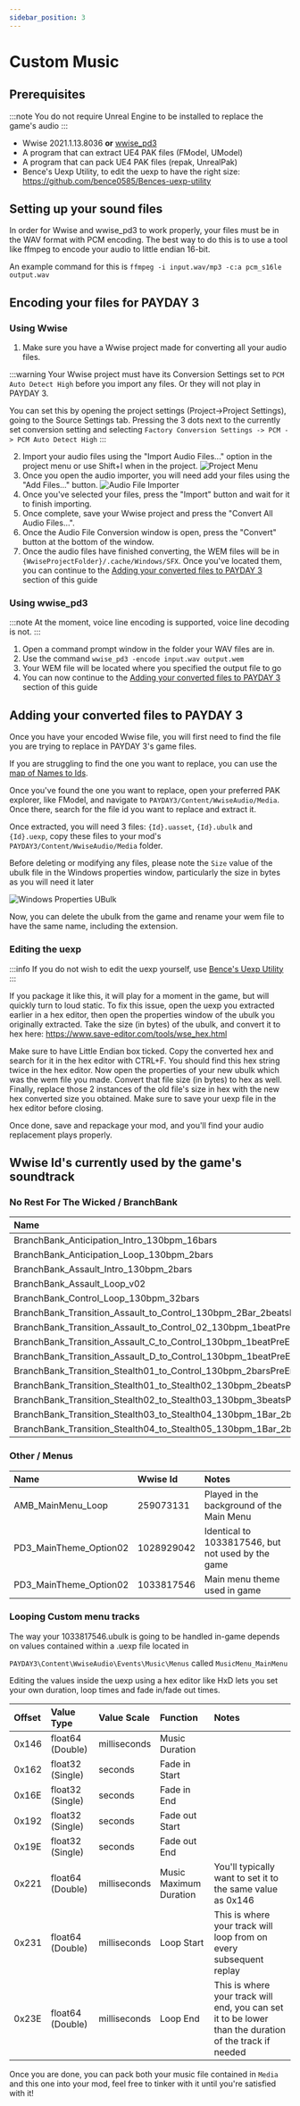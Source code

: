```yaml
---
sidebar_position: 3
---
```


# Custom Music

## Prerequisites
:::note
You do not require Unreal Engine to be installed to replace the game's audio
:::
 - Wwise 2021.1.13.8036 **or** [wwise_pd3](https://github.com/MoolahModding/wwise_pd3/releases/latest)
 - A program that can extract UE4 PAK files (FModel, UModel)
 - A program that can pack UE4 PAK files (repak, UnrealPak)
 - Bence's Uexp Utility, to edit the uexp to have the right size: https://github.com/bence0585/Bences-uexp-utility

## Setting up your sound files
In order for Wwise and wwise_pd3 to work properly, your files must be
in the WAV format with PCM encoding. The best way to do this is to use
a tool like ffmpeg to encode your audio to little endian 16-bit.

An example command for this is `ffmpeg -i input.wav/mp3 -c:a pcm_s16le output.wav`

## Encoding your files for PAYDAY 3

### Using Wwise
1. Make sure you have a Wwise project made for converting all
your audio files.

:::warning
Your Wwise project must have its Conversion Settings set to `PCM Auto Detect High`
before you import any files. Or they will not play in PAYDAY 3.

You can set this by opening the project settings (Project->Project Settings),
going to the Source Settings tab. Pressing the 3 dots next to the
currently set conversion setting and selecting
`Factory Conversion Settings -> PCM -> PCM Auto Detect High`
:::

2. Import your audio files using the "Import Audio Files..." option in the project menu or
use Shift+I when in the project.
![Project Menu](assets/wwise-project-menu.png)
3. Once you open the audio importer, you will need add your files using
the "Add Files..." button.
![Audio File Importer](assets/wwise-file-importer.png)
4. Once you've selected your files, press the "Import" button and wait
for it to finish importing.
5. Once complete, save your Wwise project and press the "Convert All Audio Files...".
6. Once the Audio File Conversion window is open, press the "Convert"
button at the bottom of the window.
7. Once the audio files have finished converting, the WEM files will be
in `{WwiseProjectFolder}/.cache/Windows/SFX`. Once you've located them,
you can continue to the [Adding your converted files to PAYDAY 3](#adding-your-converted-files-to-payday-3)
section of this guide

### Using wwise_pd3
:::note
At the moment, voice line encoding is supported, voice line decoding is not.
:::

1. Open a command prompt window in the folder your
WAV files are in.
2. Use the command `wwise_pd3 -encode input.wav output.wem`
3. Your WEM file will be located where you specified the output file to go
4. You can now continue to the [Adding your converted files to PAYDAY 3](#adding-your-converted-files-to-payday-3)
section of this guide

## Adding your converted files to PAYDAY 3
Once you have your encoded Wwise file, you will first
need to find the file you are trying to replace
in PAYDAY 3's game files.

If you are struggling to find the one you want to replace,
you can use the [map of Names to Ids](#wwise-ids-currently-used-by-the-games-soundtrack).

Once you've found the one you want to replace, open your preferred
PAK explorer, like FModel, and navigate to `PAYDAY3/Content/WwiseAudio/Media`.
Once there, search for the file id you want to replace and extract it.

Once extracted, you will need 3 files: `{Id}.uasset`, `{Id}.ubulk` and `{Id}.uexp`,
copy these files to your mod's `PAYDAY3/Content/WwiseAudio/Media` folder.

Before deleting or modifying any files, please note the `Size` value
of the ubulk file in the Windows properties window, particularly the size in bytes
as you will need it later

![Windows Properties UBulk](assets/windows-properties-ubulk.png)

Now, you can delete the ubulk from the game and rename your wem file to have the same name,
including the extension.

### Editing the uexp

:::info
If you do not wish to edit the uexp yourself, use [Bence's Uexp Utility](https://github.com/bence0585/Bences-uexp-utility)
:::

If you package it like this, it will play for a moment in the game, but will quickly
turn to loud static. To fix this issue, open the uexp you extracted earlier in a hex editor, then open the
properties window of the ubulk you originally extracted. Take the size (in bytes) of the ubulk,
and convert it to hex here: https://www.save-editor.com/tools/wse_hex.html

Make sure to have Little Endian box ticked. Copy the converted hex and search for it in the hex editor 
with CTRL+F. You should find this hex string twice in the hex editor. Now open the properties of your new 
ubulk which was the wem file you made. Convert that file size (in bytes) to hex as well. Finally, replace 
those 2 instances of the old file's size in hex with the new hex converted size you obtained.
Make sure to save your uexp file in the hex editor before closing.

Once done, save and repackage your mod, and you'll find your audio replacement plays properly.

## Wwise Id's currently used by the game's soundtrack
### No Rest For The Wicked / BranchBank
| Name                                                                                     | Wwise Id   | Notes |
|:-----------------------------------------------------------------------------------------|:-----------|:------|
| BranchBank_Anticipation_Intro_130bpm_16bars                                              | 653308651  ||
| BranchBank_Anticipation_Loop_130bpm_2bars                                                | 382346082  ||
| BranchBank_Assault_Intro_130bpm_2bars                                                    | 48507945   ||
| BranchBank_Assault_Loop_v02                                                              | 629662482  ||
| BranchBank_Control_Loop_130bpm_32bars                                                    | 653896124  ||
| BranchBank_Transition_Assault_to_Control_130bpm_2Bar_2beatsPreEntry_v02                  | 632657818  ||
| BranchBank_Transition_Assault_to_Control_02_130bpm_1beatPreEntry                         | 786633665  ||
| BranchBank_Transition_Assault_C_to_Control_130bpm_1beatPreEntry_v03                      | 160788638  ||
| BranchBank_Transition_Assault_D_to_Control_130bpm_1beatPreEntry                          | 377552255  ||
| BranchBank_Transition_Stealth01_to_Control_130bpm_2barsPreEntry                          | 725612459  ||
| BranchBank_Transition_Stealth01_to_Stealth02_130bpm_2beatsPreEntry                       | 839959304  |
| BranchBank_Transition_Stealth02_to_Stealth03_130bpm_3beatsPreEntry                       | 793440025  ||
| BranchBank_Transition_Stealth03_to_Stealth04_130bpm_1Bar_2beatsPreEntry                  | 1057654261 ||
| BranchBank_Transition_Stealth04_to_Stealth05_130bpm_1Bar_2beatsPreEntry                  | 532610310  ||

### Other / Menus
| Name                   | Wwise Id   | Notes                                             |
|:-----------------------|:-----------|:--------------------------------------------------|
| AMB_MainMenu_Loop      | 259073131  | Played in the background of the Main Menu         |
| PD3_MainTheme_Option02 | 1028929042 | Identical to 1033817546, but not used by the game |
| PD3_MainTheme_Option02 | 1033817546 | Main menu theme used in game                      |

### Looping Custom menu tracks
The way your 1033817546.ubulk is going to be handled in-game depends on 
values contained within a .uexp file located in

`PAYDAY3\Content\WwiseAudio\Events\Music\Menus` called `MusicMenu_MainMenu`

Editing the values inside the uexp using a hex editor like HxD lets you set your own duration, loop times and fade in/fade out times.


| Offset   | Value Type       | Value Scale  | Function               | Notes
|:---------|:-----------------|:-------------|:-----------------------|:-------------------------------------------------------------------------------------------------------|
| 0x146    | float64 (Double) | milliseconds | Music Duration         |    																									   |
| 0x162    | float32 (Single) | seconds      | Fade in Start          |                                                         										       |
| 0x16E    | float32 (Single) | seconds      | Fade in End            |                                                                         							   |
| 0x192    | float32 (Single) | seconds      | Fade out Start         |                                                                                                        |
| 0x19E    | float32 (Single) | seconds      | Fade out End           |                                                                                                        |
| 0x221    | float64 (Double) | milliseconds | Music Maximum Duration | You'll typically want to set it to the same value as 0x146                                             |
| 0x231    | float64 (Double) | milliseconds | Loop Start             | This is where your track will loop from on every subsequent replay                                     |
| 0x23E    | float64 (Double) | milliseconds | Loop End               | This is where your track will end, you can set it to be lower than the duration of the track if needed |

Once you are done, you can pack both your music file contained in `Media` and this one into your mod, 
feel free to tinker with it until you're satisfied with it!
